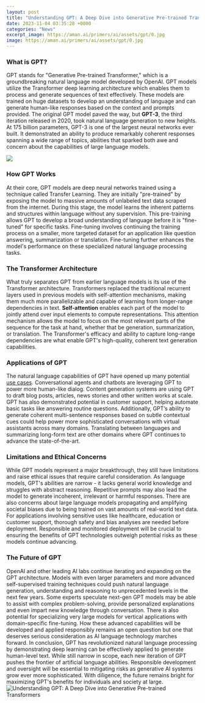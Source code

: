 ```yaml
---
layout: post
title: "Understanding GPT: A Deep Dive into Generative Pre-trained Transformers"
date: 2023-11-04 03:35:28 +0000
categories: "News"
excerpt_image: https://aman.ai/primers/ai/assets/gpt/0.jpg
image: https://aman.ai/primers/ai/assets/gpt/0.jpg
---
```


### What is GPT?
GPT stands for "Generative Pre-trained Transformer," which is a groundbreaking natural language model developed by OpenAI. GPT models utilize the Transformer deep learning architecture which enables them to process and generate sequences of text effectively. These models are trained on huge datasets to develop an understanding of language and can generate human-like responses based on the context and prompts provided. 
The original GPT model paved the way, but **GPT-3**, the third iteration released in 2020, took natural language generation to new heights. At 175 billion parameters, GPT-3 is one of the largest neural networks ever built. It demonstrated an ability to produce remarkably coherent responses spanning a wide range of topics, abilities that sparked both awe and concern about the capabilities of large language models.

![](https://production-media.paperswithcode.com/methods/Screen_Shot_2020-05-27_at_12.41.44_PM.png)
### How GPT Works
At their core, GPT models are deep neural networks trained using a technique called Transfer Learning. They are initially "pre-trained" by exposing the model to massive amounts of unlabeled text data scraped from the internet. During this stage, the model learns the inherent patterns and structures within language without any supervision. 
This pre-training allows GPT to develop a broad understanding of language before it is "fine-tuned" for specific tasks. Fine-tuning involves continuing the training process on a smaller, more targeted dataset for an application like question answering, summarization or translation. Fine-tuning further enhances the model's performance on these specialized natural language processing tasks.
### The Transformer Architecture
What truly separates GPT from earlier language models is its use of the Transformer architecture. Transformers replaced the traditional recurrent layers used in previous models with self-attention mechanisms, making them much more parallelizable and capable of learning from longer-range dependencies in text. 
**Self-attention** enables each part of the model to jointly attend over input elements to compute representations. This attention mechanism allows the model to focus on the most relevant parts of the sequence for the task at hand, whether that be generation, summarization, or translation. The Transformer's efficacy and ability to capture long-range dependencies are what enable GPT's high-quality, coherent text generation capabilities.
### Applications of GPT
The natural language capabilities of GPT have opened up many potential [use cases](https://store.fi.io.vn/xmas-american-foxhound-dog-santa-hat-ugly-christmas-2). Conversational agents and chatbots are leveraging GPT to power more human-like dialog. Content generation systems are using GPT to draft blog posts, articles, news stories and other written works at scale. 
GPT has also demonstrated potential in customer support, helping automate basic tasks like answering routine questions. Additionally, GPT’s ability to generate coherent multi-sentence responses based on subtle contextual cues could help power more sophisticated conversations with virtual assistants across many domains. Translating between languages and summarizing long-form text are other domains where GPT continues to advance the state-of-the-art.
### Limitations and Ethical Concerns  
While GPT models represent a major breakthrough, they still have limitations and raise ethical issues that require careful consideration. As language models, GPT's abilities are narrow - it lacks general world knowledge and struggles with abstract reasoning. Repetitive prompts may also lead the model to generate incoherent, irrelevant or harmful responses.
There are also concerns about large language models propagating and amplifying societal biases due to being trained on vast amounts of real-world text data. For applications involving sensitive uses like healthcare, education or customer support, thorough safety and bias analyses are needed before deployment. Responsible and monitored deployment will be crucial to ensuring the benefits of GPT technologies outweigh potential risks as these models continue advancing.
### The Future of GPT
OpenAI and other leading AI labs continue iterating and expanding on the GPT architecture. Models with even larger parameters and more advanced self-supervised training techniques could push natural language generation, understanding and reasoning to unprecedented levels in the next few years. 
Some experts speculate next-gen GPT models may be able to assist with complex problem-solving, provide personalized explanations and even impart new knowledge through conversation. There is also potential for specializing very large models for vertical applications with domain-specific fine-tuning. How these advanced capabilities will be developed and applied responsibly remains an open question but one that deserves serious consideration as AI language technology marches forward.
In conclusion, GPT has revolutionized natural language processing by demonstrating deep learning can be effectively applied to generate human-level text. While still narrow in scope, each new iteration of GPT pushes the frontier of artificial language abilities. Responsible development and oversight will be essential to mitigating risks as generative AI systems grow ever more sophisticated. With diligence, the future remains bright for maximizing GPT's benefits for individuals and society at large.
![Understanding GPT: A Deep Dive into Generative Pre-trained Transformers](https://aman.ai/primers/ai/assets/gpt/0.jpg)